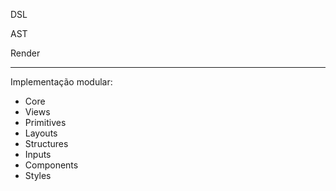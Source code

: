

DSL


AST


Render

---

Implementação modular:

- Core
- Views
- Primitives
- Layouts
- Structures
- Inputs
- Components
- Styles
